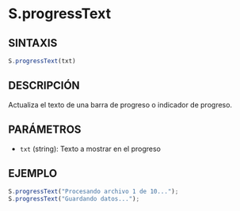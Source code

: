 # S.progressText

## SINTAXIS
```javascript
S.progressText(txt)
```

## DESCRIPCIÓN
Actualiza el texto de una barra de progreso o indicador de progreso.

## PARÁMETROS
- `txt` (string): Texto a mostrar en el progreso

## EJEMPLO
```javascript
S.progressText("Procesando archivo 1 de 10...");
S.progressText("Guardando datos...");
```